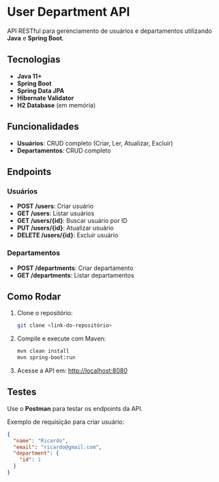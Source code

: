 # User Department API

API RESTful para gerenciamento de usuários e departamentos utilizando **Java** e **Spring Boot**.

## Tecnologias

- **Java 11+**
- **Spring Boot**
- **Spring Data JPA**
- **Hibernate Validator**
- **H2 Database** (em memória)

## Funcionalidades

- **Usuários**: CRUD completo (Criar, Ler, Atualizar, Excluir)
- **Departamentos**: CRUD completo

## Endpoints

### Usuários

- **POST /users**: Criar usuário
- **GET /users**: Listar usuários
- **GET /users/{id}**: Buscar usuário por ID
- **PUT /users/{id}**: Atualizar usuário
- **DELETE /users/{id}**: Excluir usuário

### Departamentos

- **POST /departments**: Criar departamento
- **GET /departments**: Listar departamentos

## Como Rodar

1. Clone o repositório:

    ```bash
    git clone <link-do-repositório>
    ```

2. Compile e execute com Maven:

    ```bash
    mvn clean install
    mvn spring-boot:run
    ```

3. Acesse a API em: [http://localhost:8080](http://localhost:8080)

## Testes

Use o **Postman** para testar os endpoints da API.

Exemplo de requisição para criar usuário:

```json
{
  "name": "Ricardo",
  "email": "ricardo@gmail.com",
  "department": {
    "id": 1
  }
}
